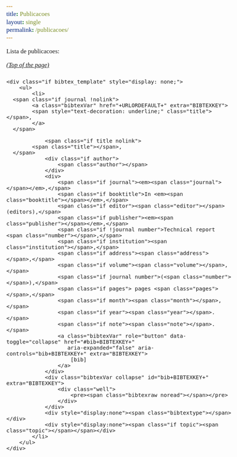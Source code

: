 ```yaml
---
title: Publicacoes
layout: single
permalink: /publicacoes/
---
```


<bibtex src="/assets/bibs/pablo_barros.bib"></bibtex>

<script type="text/javascript" src="https://cdn.jsdelivr.net/gh/pcooksey/bibtex-js@1.0.0/src/bibtex_js.js"></script>


<script>     
		$(function() {
		  $("#Fontselector").on("change",function() {
		    var font = $("#Fontselector option:selected").text();
		    console.log(font);

		    $('.title.fonters').each(function() {
		    	$(this).css("font-family",font);
		    });
		  });
		});
		function reset() {
			$("select").each(function () {
			  localStorage.setItem($(this).attr("id"),"");
			  $(this).val("");
			});
			$("#searchbar").val("");
			$("#searchbar").trigger('change');
		}
		function resetOtherFilters(changedId) {
  $("select").each(function() {
    if ($(this).attr("id") !== changedId) {
      $(this).val("");
    }
  });
  $("#searchbar").val("");
}

$("#authorselectfirst, #authorselect").on("change", function() {
  resetOtherFilters($(this).attr("id"));
  $(this).trigger('change');
});

</script>

<style>
	    html,body,span,h1 {
	    	font-family: "Times New Roman", Times, serif;
	    	font-size: 17px;
	    }
	    bibtex { display: none; }
	    .searchbar { margin-left:0px;}
	    #bibtex_errors { margin-top:10px; color: red;}
	    h1.header {margin-left:8px;}
	    h1.YEAR { font-size: 17px; font-weight: bold; display: inline; margin-left:8px;}


</style>

Lista de publicacoes:


<div class="bibtex_structure">
    <div class="group year" extra="ASC number">
        <br\><a href="#top" style="display: inline"><em>(Top of the page)</em></a>
        <div style="padding-bottom:10px;"></div>
        <div class="sort journal" extra="DESC string">
            <div class="templates"></div>
        </div>
    </div>
</div>

<div id="bibtex_display">

    <div class="if bibtex_template" style="display: none;">
        <ul>
            <li>
      <span class="if journal !nolink">
            <a class="bibtexVar" href="+URLORDEFAULT+" extra="BIBTEXKEY">
            <span style="text-decoration: underline;" class="title"></span>,
            </a>
      </span>

                <span class="if title nolink">
            <span class="title"></span>,
      </span>
                <div class="if author">
                    <span class="author"></span>
                </div>
                <div>
                    <span class="if journal"><em><span class="journal"></span></em>,</span>
                    <span class="if booktitle">In <em><span class="booktitle"></span></em>,</span>
                    <span class="if editor"><span class="editor"></span> (editors),</span>
                    <span class="if publisher"><em><span class="publisher"></span></em>,</span>
                    <span class="if !journal number">Technical report <span class="number"></span>,</span>
                    <span class="if institution"><span class="institution"></span>,</span>
                    <span class="if address"><span class="address"></span>,</span>
                    <span class="if volume"><span class="volume"></span>,</span>
                    <span class="if journal number">(<span class="number"></span>),</span>
                    <span class="if pages"> pages <span class="pages"></span>,</span>
                    <span class="if month"><span class="month"></span>,</span>
                    <span class="if year"><span class="year"></span>.</span>
                    <span class="if note"><span class="note"></span>.</span>
                    <a class="bibtexVar" role="button" data-toggle="collapse" href="#bib+BIBTEXKEY+"
                       aria-expanded="false" aria-controls="bib+BIBTEXKEY+" extra="BIBTEXKEY">
                        [bib]
                    </a>
                </div>
                <div class="bibtexVar collapse" id="bib+BIBTEXKEY+" extra="BIBTEXKEY">
                    <div class="well">
                        <pre><span class="bibtexraw noread"></span></pre>
                    </div>
                </div>
                <div style="display:none"><span class="bibtextype"></span></div>
                <div style="display:none"><span class="if topic"><span class="topic"></span></span></div>
            </li>
        </ul>
    </div>

</div>